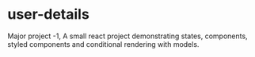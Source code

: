 # user-details
Major project -1,
A small react project demonstrating states, components, styled components and conditional rendering with models. 
